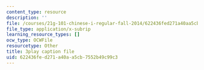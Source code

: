 ```yaml
---
content_type: resource
description: ''
file: /courses/21g-101-chinese-i-regular-fall-2014/622436fed271a40aa5cb7552b49c99c3_jBNVKat3GoQ.srt
file_type: application/x-subrip
learning_resource_types: []
ocw_type: OCWFile
resourcetype: Other
title: 3play caption file
uid: 622436fe-d271-a40a-a5cb-7552b49c99c3
---
```

